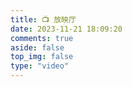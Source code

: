 ```yaml
---
title: 📺 放映厅
date: 2023-11-21 18:09:20
comments: true
aside: false
top_img: false
type: "video"
---
```


<script src="https://unpkg.com/jquery@latest/dist/jquery.min.js"></script>
<script>
function selectVideo(id){
    var src=$("#video-item-"+id).attr("data-src");
    $("#video-select").html("<iframe id='video-iframe' src='"+src+"' scrolling='no' border='0' frameborder='no' framespacing='0' allowfullscreen='true'> </iframe>");
    var iframe = document.getElementById("video-select")
    if(iframe.attachEvent){
      iframe.attachEvent("onreadystatechange", function() {
        if (iframe.readyState === "complete" || iframe.readyState == "loaded") {
          iframe.detachEvent("onreadystatechange", arguments.callee);
        if (document.getElementsByClassName('video-mirror').length>0) {
          console.log("1true")
          $(".video-mirror").attr("style","transform:scaleX(-1);")
          }
        }
      });
    }else{
      iframe.addEventListener("load", function() {
        this.removeEventListener("load", arguments.call, false);
      if (document.getElementsByClassName('video-mirror').length>0) {
        console.log("2true")
        $(".video-mirror").attr("style","transform:scaleX(-1);")
      }
      }, false);
    }
}
$(document).ready(selectVideo(0));
</script>